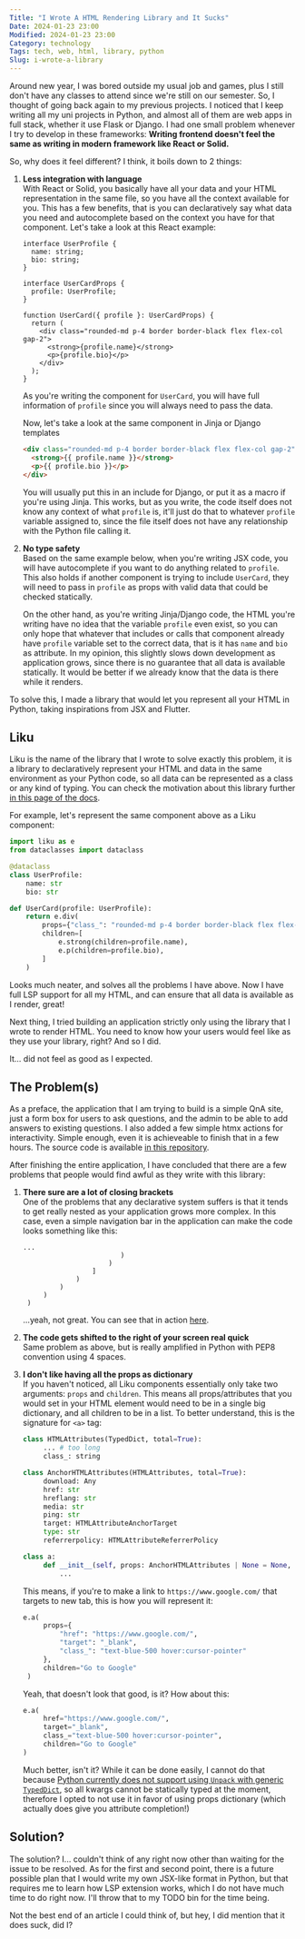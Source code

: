 ```yaml
---
Title: "I Wrote A HTML Rendering Library and It Sucks"
Date: 2024-01-23 23:00
Modified: 2024-01-23 23:00
Category: technology
Tags: tech, web, html, library, python
Slug: i-wrote-a-library
---
```


Around new year, I was bored outside my usual job and games, plus I still don't have any classes to attend since we're still on our semester. So, I thought of going back again to my previous projects.
I noticed that I keep writing all my uni projects in Python, and almost all of them are web apps in full stack, whether it use Flask or Django. I had
one small problem whenever I try to develop in these frameworks: **Writing frontend doesn't feel the same as writing in modern framework like React or Solid.**

So, why does it feel different? I think, it boils down to 2 things:

1. **Less integration with language**  
   With React or Solid, you basically have all your data and your HTML representation in the same file, so you have all the context available for you.
   This has a few benefits, that is you can declaratively say what data you need and autocomplete based on the context you have for that component. Let's take a look
   at this React example:

   ```tsx
   interface UserProfile {
     name: string;
     bio: string;
   }

   interface UserCardProps {
     profile: UserProfile;
   }

   function UserCard({ profile }: UserCardProps) {
     return (
       <div class="rounded-md p-4 border border-black flex flex-col gap-2">
         <strong>{profile.name}</strong>
         <p>{profile.bio}</p>
       </div>
     );
   }
   ```

   As you're writing the component for `UserCard`, you will have full information of `profile` since you will always need to pass the data.

   Now, let's take a look at the same component in Jinja or Django templates

   ```html
   <div class="rounded-md p-4 border border-black flex flex-col gap-2">
     <strong>{{ profile.name }}</strong>
     <p>{{ profile.bio }}</p>
   </div>
   ```

   You will usually put this in an include for Django, or put it as a macro if you're using Jinja. This works, but as you write, the code itself
   does not know any context of what `profile` is, it'll just do that to whatever `profile` variable assigned to, since the file itself does not
   have any relationship with the Python file calling it.

2. **No type safety**  
   Based on the same example below, when you're writing JSX code, you will have autocomplete if you want to do anything related to `profile`.
   This also holds if another component is trying to include `UserCard`, they will need to pass in `profile` as props with valid data that could be
   checked statically.

   On the other hand, as you're writing Jinja/Django code, the HTML you're writing have no idea that the variable `profile` even exist, so you can
   only hope that whatever that includes or calls that component already have `profile` variable set to the correct data, that is it has `name` and
   `bio` as attribute. In my opinion, this slightly slows down development as application grows, since there is no guarantee that all data is available
   statically. It would be better if we already know that the data is there while it renders.

To solve this, I made a library that would let you represent all your HTML in Python, taking inspirations from JSX and Flutter.

## Liku

Liku is the name of the library that I wrote to solve exactly this problem, it is a library to declaratively represent your HTML and data in the same
environment as your Python code, so all data can be represented as a class or any kind of typing. You can check the motivation about this library
further [in this page of the docs](https://rorre.github.io/liku/motivation/).

For example, let's represent the same component above as a Liku component:

```py
import liku as e
from dataclasses import dataclass

@dataclass
class UserProfile:
    name: str
    bio: str

def UserCard(profile: UserProfile):
    return e.div(
        props={"class_": "rounded-md p-4 border border-black flex flex-col gap-2"},
        children=[
            e.strong(children=profile.name),
            e.p(children=profile.bio),
        ]
    )
```

Looks much neater, and solves all the problems I have above. Now I have full LSP support for all my HTML, and can ensure that all data is available
as I render, great!

Next thing, I tried building an application strictly only using the library that I wrote to render HTML. You need to know how your users would feel
like as they use your library, right? And so I did.

It... did not feel as good as I expected.

## The Problem(s)

As a preface, the application that I am trying to build is a simple QnA site, just a form box for users to ask questions, and the admin to be able
to add answers to existing questions. I also added a few simple htmx actions for interactivity. Simple enough, even it is achieveable to finish
that in a few hours. The source code is available [in this repository](https://github.com/rorre/ezqna).

After finishing the entire application, I have concluded that there are a few problems that people would find awful as they write with this library:

1. **There sure are a lot of closing brackets**  
   One of the problems that any declarative system suffers is that it tends to get really nested as your application grows more complex. In this case,
   even a simple navigation bar in the application can make the code looks something like this:

   ```
   ...
                           )
                        )
                    ]
                )
            )
        )
    )
   ```

   ...yeah, not great. You can see that in action [here](https://github.com/rorre/ezqna/blob/main/ezqna/components/base.py#L55-L64).

2. **The code gets shifted to the right of your screen real quick**  
   Same problem as above, but is really amplified in Python with PEP8 convention using 4 spaces.

3. **I don't like having all the props as dictionary**  
   If you haven't noticed, all Liku components essentially only take two arguments: `props` and `children`. This means all props/attributes that you would
   set in your HTML element would need to be in a single big dictionary, and all children to be in a list. To better understand, this is the signature for
   `<a>` tag:

   ```python
   class HTMLAttributes(TypedDict, total=True):
        ... # too long
        class_: string

   class AnchorHTMLAttributes(HTMLAttributes, total=True):
        download: Any
        href: str
        hreflang: str
        media: str
        ping: str
        target: HTMLAttributeAnchorTarget
        type: str
        referrerpolicy: HTMLAttributeReferrerPolicy

   class a:
        def __init__(self, props: AnchorHTMLAttributes | None = None, children: list[HTMLElements] | None = None):
            ...
   ```

   This means, if you're to make a link to `https://www.google.com/` that targets to new tab, this is how you will represent it:

   ```py
   e.a(
        props={
            "href": "https://www.google.com/",
            "target": "_blank",
            "class_": "text-blue-500 hover:cursor-pointer"
        },
        children="Go to Google"
    )
   ```

   Yeah, that doesn't look that good, is it? How about this:

   ```py
   e.a(
        href="https://www.google.com/",
        target="_blank",
        class_="text-blue-500 hover:cursor-pointer",
        children="Go to Google"
   )
   ```

   Much better, isn't it? While it can be done easily, I cannot do that because [Python currently does not support using `Unpack` with
   generic `TypedDict`](https://github.com/python/typing/issues/1399), so all kwargs cannot be statically typed at the moment,
   therefore I opted to not use it in favor of using props dictionary (which actually does give you attribute completion!)

## Solution?

The solution? I... couldn't think of any right now other than waiting for the issue to be resolved. As for the first and second point,
there is a future possible plan that I would write my own JSX-like format in Python, but that requires me to learn how LSP extension works,
which I do not have much time to do right now. I'll throw that to my TODO bin for the time being.

Not the best end of an article I could think of, but hey, I did mention that it does suck, did I?

